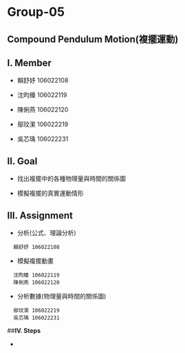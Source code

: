 # **Group-05**
## **Compound Pendulum Motion(複擺運動)** 
## **I. Member**

- 賴舒妤 106022108

- 沈昀臻 106022119 

- 陳俐燕 106022120 

- 鄔玟潔 106022219 

- 吳芯瑀 106022231
## **II. Goal**

- 找出複擺中的各種物理量與時間的關係圖 

- 模擬複擺的真實運動情形 
## **III. Assignment**

- 分析(公式、理論分析) 
```
  賴舒妤 106022108
```
- 模擬複擺動畫
```
  沈昀臻 106022119
  陳俐燕 106022120
```
- 分析數據(物理量與時間的關係圖)
```
  鄔玟潔 106022219
  吳芯瑀 106022231
```

##**IV. Steps**

-
